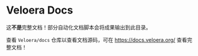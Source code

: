 # Veloera Docs

这**不是**完整文档！部分自动化文档脚本会将成果输出到此目录。

查看 `Veloera/docs` 仓库以查看文档源码，可在 https://docs.veloera.org/ 查看完整文档！